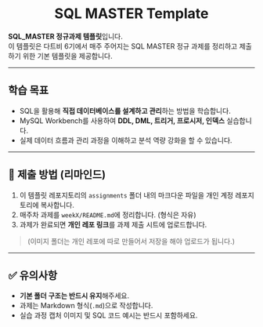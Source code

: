 <h1 align="center">SQL MASTER Template</h1>

**SQL_MASTER 정규과제 템플릿**입니다.  
이 템플릿은 다트비 6기에서 매주 주어지는 SQL MASTER 정규 과제를 정리하고 제출하기 위한 기본 템플릿을 제공합니다.  

---

## 학습 목표
- SQL을 활용해 **직접 데이터베이스를 설계하고 관리**하는 방법을 학습합니다.
- MySQL Workbench를 사용하여 **DDL, DML, 트리거, 프로시저, 인덱스** 실습합니다.
- 실제 데이터 흐름과 관리 과정을 이해하고 분석 역량 강화을 할 수 있습니다.

---

## 📂 제출 방법 (리마인드)
1. 이 템플릿 레포지토리의 `assignments` 폴더 내의 마크다운 파일을 개인 계정 레포지토리에 복사합니다.
2. 매주차 과제를 `weekX/README.md`에 정리합니다. (형식은 자유)
3. 과제가 완료되면 **개인 레포 링크**를 과제 제출 시트에 업로드합니다.
> (이미지 폴더는 개인 레포에 따로 만들어서 저장을 해야 업로드가 됩니다.)

---

## ✅ 유의사항
- **기본 폴더 구조는 반드시 유지**해주세요.  
- 과제는 Markdown 형식(`.md`)으로 작성합니다.  
- 실습 과정 캡처 이미지 및 SQL 코드 예시는 반드시 포함하세요.  

